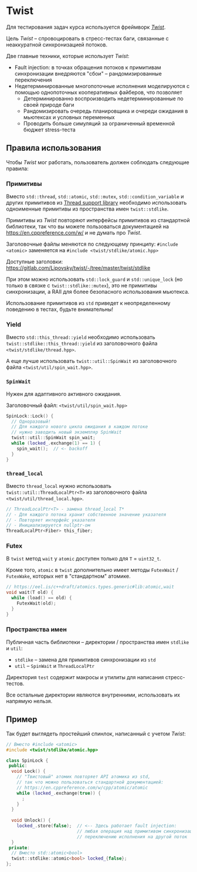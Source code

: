 # Twist

Для тестирования задач курса используется фреймворк [_Twist_](https://gitlab.com/Lipovsky/twist).

Цель _Twist_ – спровоцировать в стресс-тестах баги, связанные с неаккуратной синхронизацией потоков.

Две главные техники, которые использует _Twist_:

- Fault injection: в точках обращения потоков к примитивам синхронизации внедряются "сбои" – рандомизированные переключения
- Недетерминированные многопоточные исполнения моделируются с помощью однопоточных кооперативных файберов, что позволяет
  - Детерминированно воспроизводить недетерминированные по своей природе баги
  - Рандомизировать очередь планировщика и очереди ожидания в мьютексах и условных переменных 
  - Проводить больше симуляций за ограниченный временной бюджет stress-теста

## Правила использования

Чтобы _Twist_ мог работать, пользователь должен соблюдать следующие правила:

### Примитивы

Вместо `std::thread`, `std::atomic`, `std::mutex`, `std::condition_variable` и других примитивов из [Thread support library](https://en.cppreference.com/w/cpp/thread) необходимо использовать одноименные примитивы из пространства имен `twist::stdlike`.

Примитивы из _Twist_ повторяют интерфейсы примитивов из стандартной библиотеки, так что вы можете пользоваться документацией на https://en.cppreference.com/w/ и не думать про _Twist_.

Заголовочные файлы меняются по следующему принципу: `#include <atomic>` заменяется на `#include <twist/stdlike/atomic.hpp>`

Доступные заголовки: https://gitlab.com/Lipovsky/twist/-/tree/master/twist/stdlike

При этом можно использовать `std::lock_guard` и `std::unique_lock` (но только в связке с `twist::stdlike::mutex`), это не примитивы синхронизации, а RAII для более безопасного использования мьютекса.

Использование примитивов из `std` приведет к неопределенному поведению в тестах, будьте внимательны!

### Yield

Вместо `std::this_thread::yield` необходимо использовать `twist::stdlike::this_thread::yield` из заголовочного файла `<twist/stdlike/thread.hpp>`.

А еще лучше использовать `twist::util::SpinWait` из заголовочного файла `<twist/util/spin_wait.hpp>`.

### `SpinWait`

Нужен для адаптивного активного ожидания.

Заголовочный файл: `<twist/util/spin_wait.hpp>`

```cpp
SpinLock::Lock() {
  // Одноразовый!
  // Для каждого нового цикла ожидания в каждом потоке 
  // нужно заводить новый экземпляр SpinWait
  twist::util::SpinWait spin_wait;
  while (locked_.exchange(1) == 1) {
    spin_wait();  // <- backoff
  }
}
```

### `thread_local`

Вместо `thread_local` нужно использовать `twist::util::ThreadLocalPtr<T>` из заголовочного файла `<twist/util/thread_local.hpp>`.

```cpp
// ThreadLocalPtr<T> - замена thread_local T*
// - Для каждого потока хранит собственное значение указателя
// - Повторяет интерфейс указателя
// - Инициализируется nullptr-ом
ThreadLocalPtr<Fiber> this_fiber;
```

### Futex

В `twist` метод `wait` у `atomic` доступен только для `T` = `uint32_t`.

Кроме того, `atomic` в `twist` дополнительно имеет методы `FutexWait` / `FutexWake`, которых
нет в "стандартном" атомике.

```cpp
// https://eel.is/c++draft/atomics.types.generic#lib:atomic,wait
void wait(T old) {
  while (load() == old) {
    FutexWait(old);
  }   
}
```

### Пространства имен

Публичная часть библиотеки – директории / пространства имен `stdlike` и `util`: 

- `stdlike` – замена для примитивов синхронизации из `std` 
- `util` – `SpinWait` и `ThreadLocalPtr`

Директория `test` содержит макросы и утилиты для написания стресс-тестов.

Все остальные директории являются внутренними, использовать их напрямую нельзя.

## Пример

Так будет выглядеть простейший спинлок, написанный с учетом _Twist_:

```cpp
// Вместо #include <atomic>
#include <twist/stdlike/atomic.hpp>

class SpinLock {
 public:
  void Lock() {
    // "Твистовый" атомик повторяет API атомика из std, 
    // так что можно пользоваться стандартной документацией:
    // https://en.cppreference.com/w/cpp/atomic/atomic
    while (locked_.exchange(true)) {
      ;
    }
  }
  
  void Unlock() {
    locked_.store(false);  // <-- Здесь работает fault injection:
                           // любая операция над примитивом синхронизации может привести к
                           // переключению исполнения на другой поток
  }
 private:
  // Вместо std::atomic<bool>
  twist::stdlike::atomic<bool> locked_{false};
};
```
